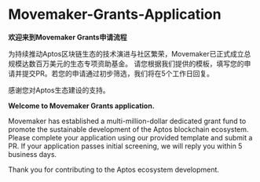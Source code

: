 # Movemaker-Grants-Application

**欢迎来到Movemaker Grants申请流程**

为持续推动Aptos区块链生态的技术演进与社区繁荣，Movemaker已正式成立总规模达数百万美元的生态专项资助基金。
请您根据我们提供的模板，填写您的申请并提交PR。若您的申请通过初步筛选，我们将在5个工作日回复。

感谢您对Aptos生态建设的支持。


**Welcome to Movemaker Grants application.**

Movemaker has established a multi-million-dollar dedicated grant fund to promote the sustainable development of the Aptos blockchain ecosystem. 
Please complete your application using our provided template and submit a PR. If your application passes initial screening, we will reply you within 5 business days.

Thank you for contributing to the Aptos ecosystem development.





